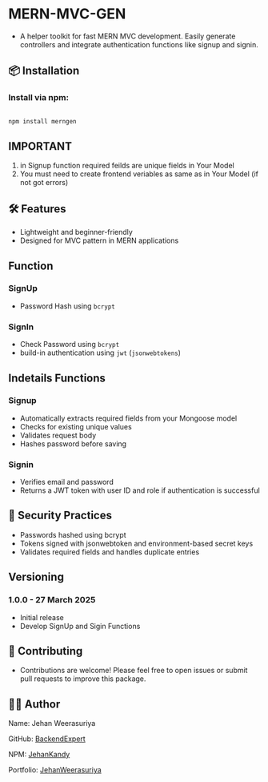 # MERN-MVC-GEN

- A helper toolkit for fast MERN MVC development. Easily generate controllers and integrate authentication functions like signup and signin.

## 📦 Installation

### Install via npm:

```bash

npm install merngen

```

## IMPORTANT 

1. in Signup function required feilds are unique fields in Your Model
2. You must need to create frontend veriables as same as in Your Model
(if not got errors)


## 🛠️ Features

- Lightweight and beginner-friendly
- Designed for MVC pattern in MERN applications

## Function

### SignUp

- Password Hash using `bcrypt`

### SignIn

- Check Password using `bcrypt`
- build-in authentication using `jwt` (`jsonwebtokens`)


## Indetails Functions

### Signup 

- Automatically extracts required fields from your Mongoose model
- Checks for existing unique values
- Validates request body
- Hashes password before saving

### Signin

- Verifies email and password
- Returns a JWT token with user ID and role if authentication is successful


## 🔐 Security Practices

- Passwords hashed using bcrypt
- Tokens signed with jsonwebtoken and environment-based secret keys
- Validates required fields and handles duplicate entries


## Versioning

### 1.0.0 - 27 March 2025

- Initial release
- Develop SignUp and Sigin Functions

## 🤝 Contributing

- Contributions are welcome! Please feel free to open issues or submit pull requests to improve this package.


## 👨‍💻 Author

Name: Jehan Weerasuriya

GitHub: [BackendExpert](https://github.com/BackendExpert)

NPM: [JehanKandy](https://www.npmjs.com/~jehankandy)

Portfolio: [JehanWeerasuriya](https://jehanweerasuriya.vercel.app/)
